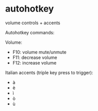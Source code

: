# autohotkey
volume controls + accents

Autohotkey commands:

Volume:

- F10: volume mute/unmute
- F11: decrease volume
- F12: increase volume

Italian accents (triple key press to trigger):

- à
- è
- ì
- ò
- ù

